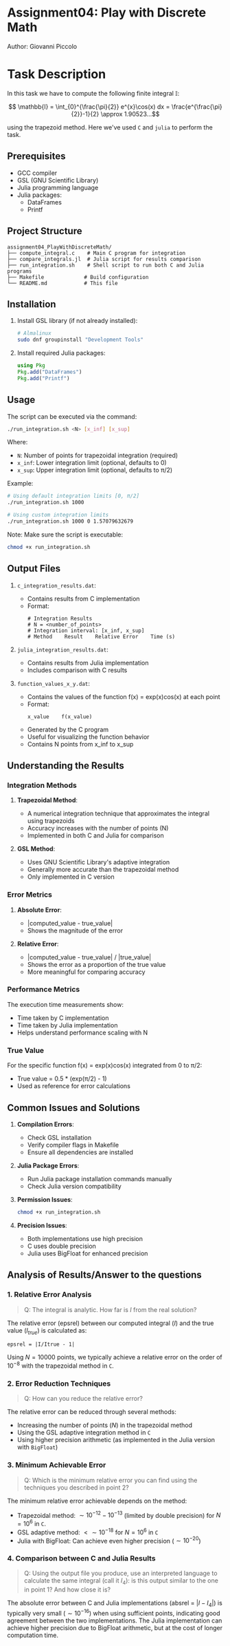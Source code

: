 # Assignment04: Play with Discrete Math

Author: Giovanni Piccolo

# Task Description

In this task we have to compute the following finite integral $\mathbb{I}$:

$$ \mathbb{I} = \int_{0}^{\frac{\pi}{2}} e^{x}\cos(x) dx = \frac{e^{\frac{\pi}{2}}-1}{2} \approx 1.90523...$$

using the trapezoid method. Here we've used `C` and `julia` to perform the task.

## Prerequisites

- GCC compiler
- GSL (GNU Scientific Library)
- Julia programming language
- Julia packages:
  - DataFrames
  - Printf

## Project Structure

```
assignment04_PlayWithDiscreteMath/
├── compute_integral.c    # Main C program for integration
├── compare_integrals.jl  # Julia script for results comparison 
├── run_integration.sh    # Shell script to run both C and Julia programs
├── Makefile             # Build configuration
└── README.md            # This file
```

## Installation

1. Install GSL library (if not already installed):
   ```bash
   # Almalinux
   sudo dnf groupinstall "Development Tools"
   ```

2. Install required Julia packages:
   ```julia
   using Pkg
   Pkg.add("DataFrames")
   Pkg.add("Printf")
   ```

## Usage

The script can be executed via the command:
```bash
./run_integration.sh <N> [x_inf] [x_sup]
```
Where:
- `N`: Number of points for trapezoidal integration (required)
- `x_inf`: Lower integration limit (optional, defaults to 0)
- `x_sup`: Upper integration limit (optional, defaults to π/2)

Example:
```bash
# Using default integration limits [0, π/2]
./run_integration.sh 1000

# Using custom integration limits
./run_integration.sh 1000 0 1.57079632679
```

Note: Make sure the script is executable:
```bash
chmod +x run_integration.sh
```

## Output Files

1. `c_integration_results.dat`:
   - Contains results from C implementation
   - Format:
     ```
     # Integration Results
     # N = <number_of_points>
     # Integration interval: [x_inf, x_sup]
     # Method    Result    Relative Error    Time (s)
     ```

2. `julia_integration_results.dat`:
   - Contains results from Julia implementation
   - Includes comparison with C results

3. `function_values_x_y.dat`:
   - Contains the values of the function f(x) = exp(x)cos(x) at each point
   - Format:
     ```
     x_value    f(x_value)
     ```
   - Generated by the C program
   - Useful for visualizing the function behavior
   - Contains N points from x_inf to x_sup

## Understanding the Results

### Integration Methods

1. **Trapezoidal Method**:
   - A numerical integration technique that approximates the integral using trapezoids
   - Accuracy increases with the number of points (N)
   - Implemented in both C and Julia for comparison

2. **GSL Method**:
   - Uses GNU Scientific Library's adaptive integration
   - Generally more accurate than the trapezoidal method
   - Only implemented in C version

### Error Metrics

1. **Absolute Error**:
   - |computed_value - true_value|
   - Shows the magnitude of the error

2. **Relative Error**:
   - |computed_value - true_value| / |true_value|
   - Shows the error as a proportion of the true value
   - More meaningful for comparing accuracy

### Performance Metrics

The execution time measurements show:
- Time taken by C implementation
- Time taken by Julia implementation
- Helps understand performance scaling with N

### True Value

For the specific function f(x) = exp(x)cos(x) integrated from 0 to π/2:
- True value = 0.5 * (exp(π/2) - 1)
- Used as reference for error calculations

## Common Issues and Solutions

1. **Compilation Errors**:
   - Check GSL installation
   - Verify compiler flags in Makefile
   - Ensure all dependencies are installed

2. **Julia Package Errors**:
   - Run Julia package installation commands manually
   - Check Julia version compatibility

3. **Permission Issues**:
   ```bash
   chmod +x run_integration.sh
   ```

4. **Precision Issues**:
   - Both implementations use high precision
   - C uses double precision
   - Julia uses BigFloat for enhanced precision

## Analysis of Results/Answer to the questions

### 1. Relative Error Analysis
> Q: The integral is analytic. How far is ${I}$ from the real
solution?

The relative error (epsrel) between our computed integral ($I$) and the true value ($I_{true}$) is calculated as:
```
epsrel = |I/Itrue - 1|
```
Using $N = 10000$ points, we typically achieve a relative error on the order of $10^{-8}$ with the trapezoidal method in `C`.

### 2. Error Reduction Techniques
> Q: How can you reduce the relative error?

The relative error can be reduced through several methods:
- Increasing the number of points ($N$) in the trapezoidal method
- Using the GSL adaptive integration method in `C`
- Using higher precision arithmetic (as implemented in the Julia version with `BigFloat`)

### 3. Minimum Achievable Error
> Q: Which is the minimum relative error you can find using the techniques you described in point 2?

The minimum relative error achievable depends on the method:
- Trapezoidal method: $\sim10^{-12}-10^{-13}$ (limited by double precision) for $N=10^6$ in `C`.
- GSL adaptive method: $<\sim10^{-18}$ for $N=10^6$ in `C`
- Julia with BigFloat: Can achieve even higher precision ($\sim10^{-20}$)

### 4. Comparison between C and Julia Results
> Q: Using the output file you produce, use an interpreted language to calculate the same integral (call it $\mathbb{𝐼}_4$): is this output similar to the one in point 1? And how close it is? 

The absolute error between C and Julia implementations (absrel = $|I - I_4|$) is typically very small ($\sim10^{-16}$) when using sufficient points, indicating good agreement between the two implementations. The Julia implementation can achieve higher precision due to BigFloat arithmetic, but at the cost of longer computation time.
